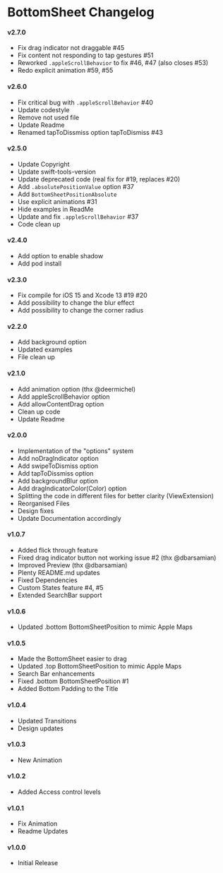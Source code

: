 BottomSheet Changelog
==================

#### v2.7.0
- Fix drag indicator not draggable #45
- Fix content not responding to tap gestures #51
- Reworked `.appleScrollBehavior` to fix #46, #47 (also closes #53)
- Redo explicit animation #59, #55

#### v2.6.0
- Fix critical bug with `.appleScrollBehavior` #40
- Update codestyle
- Remove not used file
- Update Readme
- Renamed tapToDissmiss option tapToDismiss #43

#### v2.5.0
- Update Copyright
- Update swift-tools-version
- Update deprecated code (real fix for #19, replaces #20)
- Add `.absolutePositionValue` option #37
- Add `BottomSheetPositionAbsolute`
- Use explicit animations #31
- Hide examples in ReadMe
- Update and fix `.appleScrollBehavior` #37
- Code clean up

#### v2.4.0
- Add option to enable shadow
- Add pod install

#### v2.3.0
- Fix compile for iOS 15 and Xcode 13 #19 #20
- Add possibility to change the blur effect
- Add possibility to change the corner radius

#### v2.2.0
- Add background option
- Updated examples
- File clean up

#### v2.1.0
- Add animation option (thx @deermichel)
- Add appleScrollBehavior option
- Add allowContentDrag option
- Clean up code
- Update Readme

#### v2.0.0
- Implementation of the "options" system
- Add noDragIndicator option
- Add swipeToDismiss option
- Add tapToDissmiss option
- Add backgroundBlur option
- Add dragIndicatorColor(Color) option
- Splitting the code in different files for better clarity (ViewExtension)
- Reorganised Files
- Design fixes
- Update Documentation accordingly

#### v1.0.7
- Added flick through feature
- Fixed drag indicator button not working issue #2 (thx @dbarsamian)
- Improved Preview (thx @dbarsamian)
- Plenty README.md updates
- Fixed Dependencies
- Custom States feature #4, #5
- Extended SearchBar support

#### v1.0.6
- Updated .bottom BottomSheetPosition to mimic Apple Maps

#### v1.0.5
- Made the BottomSheet easier to drag
- Updated .top BottomSheetPosition to mimic Apple Maps
- Search Bar enhancements
- Fixed .bottom BottomSheetPosition #1
- Added Bottom Padding to the Title

#### v1.0.4
- Updated Transitions
- Design updates

#### v1.0.3
- New Animation

#### v1.0.2
- Added Access control levels

#### v1.0.1
- Fix Animation
- Readme Updates

#### v1.0.0
- Initial Release
